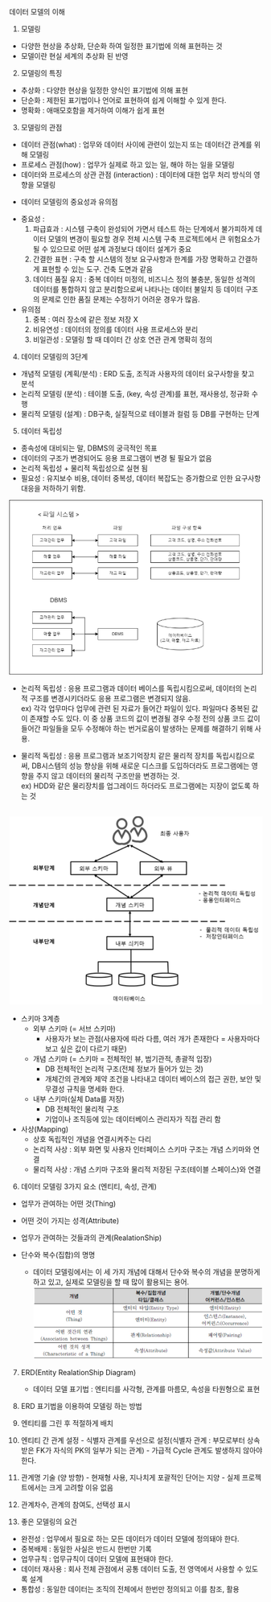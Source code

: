 데이터 모델의 이해
1. 모델링
  - 다양한 현상을 추상화, 단순화 하여 일정한 표기법에 의해 표현하는 것
  - 모델이란 현실 세계의 추상화 된 반영

2. 모델링의 특징
  - 추상화 : 다양한 현상을 일정한 양식인 표기법에 의해 표현
  - 단순화 : 제한된 표기법이나 언어로 표현하여 쉽게 이해할 수 있게 한다.
  - 명확화 : 애매모호함을 제거하여 이해가 쉽게 표현

3. 모델링의 관점
  - 데이터 관점(what) : 업무와 데이터 사이에 관련이 있는지 또는 데이터간 관계를 위해 모델링
  - 프로세스 관점(how) : 업무가 실제로 하고 있는 일, 해야 하는 일을 모델링
  - 데이터와 프로세스의 상관 관점 (interaction) : 데이터에 대한 업무 처리 방식의 영향을 모델링

  * 데이터 모델링의 중요성과 유의점
  - 중요성 : 
    1. 파급효과 : 시스템 구축이 완성되어 가면서 테스트 하는 단계에서 불가피하게 데이터 모델의 변경이 필요할 경우
    전체 시스템 구축 프로젝트에서 큰 위험요소가 될 수 있으므로 어떤 설계 과정보다 데이터 설계가 중요
    2. 간결한 표현 : 구축 할 시스템의 정보 요구사항과 한계를 가장 명확하고 간결하게 표현할 수 있는 도구. 건축 도면과 같음
    3. 데이터 품질 유지 : 중복 데이터 미정의, 비즈니스 정의 불충분, 동일한 성격의 데이터를 통합하지 않고 분리함으로써
    나타나는 데이터 불일치 등 데이터 구조의 문제로 인한 품질 문제는 수정하기 어려운 경우가 많음.
  - 유의점
    1. 중복 : 여러 장소에 같은 정보 저장 X
    2. 비유연성 : 데이터의 정의를 데이터 사용 프로세스와 분리
    3. 비일관성 : 모델링 할 때 데이터 간 상호 연관 관계 명확히 정의

4. 데이터 모델링의 3단계
  - 개념적 모델링 (계획/분석) : ERD 도출, 조직과 사용자의 데이터 요구사항을 찾고 분석
  - 논리적 모델링 (분석) : 테이블 도출, (key, 속성 관계)를 표현, 재사용성, 정규화 수행
  - 물리적 모델링 (설계) : DB구축, 실질적으로 테이블과 컬럼 등 DB를 구현하는 단계

5. 데이터 독립성
  - 종속성에 대비되는 말, DBMS의 궁극적인 목표
  - 데이터의 구조가 변경되어도 응용 프로그램이 변경 될 필요가 없음
  - 논리적 독립성 + 물리적 독립성으로 실현 됨
  - 필요성 : 유지보수 비용, 데이터 중복성, 데이터 복잡도는 증가함으로 인한 요구사항 대응을 저하하기 위함.<br>
  
![photo](./데이터%20종속성.png)

   - 논리적 독립성 : 응용 프로그램과 데이터 베이스를 독립시킴으로써, 데이터의 논리적 구조를 변경시키더라도 응용 프로그램은 변경되지 않음.<br>
  ex) 각각 업무마다 업무에 관련 된 자료가 들어간 파일이 있다. 파일마다 중복된 값이 존재할 수도 있다. 이 중 상품 코드의 값이 변경될 경우 수정 전의 상품 코드 값이 들어간 파일들을 모두 수정해야 하는 번거로움이 발생하는 문제를 해결하기 위해 사용.

   - 물리적 독립성 : 응용 프로그램과 보조기억장치 같은 물리적 장치를 독립시킴으로써, DB시스템의 성능 향상을 위해 새로운 디스크를 도입하더라도 프로그램에는 영향을 주지 않고 데이터의 물리적 구조만을 변경하는 것.<br>
   ex) HDD와 같은 물리장치를 업그레이드 하더라도 프로그램에는 지장이 없도록 하는 것<br><br>

![스키마](./schema.png)
- 스키마 3계층
  - 외부 스키마 (= 서브 스키마)
    - 사용자가 보는 관점(사용자에 따라 다름, 여러 개가 존재한다 = 사용자마다 보고 싶은 값이 다르기 때문)
  - 개념 스키마 (= 스키마 = 전체적인 뷰, 범기관적, 총괄적 입장)
    - DB 전체적인 논리적 구조(전체 정보가 들어가 있는 것)
    - 개체간의 관계와 제약 조건을 나타내고 데이터 베이스의 접근 권한, 보안 및 무결성 규칙을 명세화 한다.
  - 내부 스키마(실체 Data를 저장)
    - DB 전체적인 물리적 구조
    - 기업이나 조직등에 있는 데이터베이스 관리자가 직접 관리 함
- 사상(Mapping)
  - 상호 독립적인 개념을 연결시켜주는 다리
  - 논리적 사상 : 외부 화면 및 사용자 인터페이스 스키마 구조는 개념 스키마와 연결
  - 물리적 사상 : 개념 스키마 구조와 물리적 저장된 구조(테이블 스페이스)와 연결

6. 데이터 모델링 3가지 요소 (엔티티, 속성, 관계)
  - 업무가 관여하는 어떤 것(Thing)
  - 어떤 것이 가지는 성격(Attribute)
  - 업무가 관여하는 것들과의 관계(RealationShip)

  - 단수와 복수(집합)의 명명
    - 데이터 모델링에서는 이 세 가지 개념에 대해서 단수와 복수의 개념을 분명하게 하고 있고, 실제로 모델링을 할 때 많이 활용되는 용어.
     ![단수,복수 명명규칙](./단수,%20복수%20명명규칙.png)

7. ERD(Entity RealationShip Diagram)
   - 데이터 모델 표기법 : 엔티티를 사각형, 관계를 마름모, 속성을 타원형으로 표현

8. ERD 표기법을 이용하여 모델링 하는 방법
  1. 엔티티를 그린 후 적절하게 배치
  2. 엔티티 간 관계 설정
    - 식별자 관계를 우선으로 설정(식별자 관계 : 부모로부터 상속 받은 FK가 자식의 PK의 일부가 되는 관계)
    - 가급적 Cycle 관계도 발생하지 않아야 한다.
  3. 관계명 기술 (양 방향)
    - 현재형 사용, 지나치게 포괄적인 단어는 지양
    - 실제 프로젝트에서는 크게 고려할 이유 없음
  4. 관계차수, 관계의 참여도, 선택성 표시

9. 좋은 모델링의 요건
  - 완전성 : 업무에서 필요로 하는 모든 데이터가 데이터 모델에 정의돼야 한다.
  - 중복배제 : 동일한 사실은 반드시 한번만 기록
  - 업무규칙 : 업무규칙이 데이터 모델에 표현돼야 한다.
  - 데이터 재사용 : 회사 전체 관점에서 공통 데이터 도출, 전 영역에서 사용할 수 있도록 설계
  - 통합성 : 동일한 데이터는 조직의 전체에서 한번만 정의되고 이를 참조, 활용